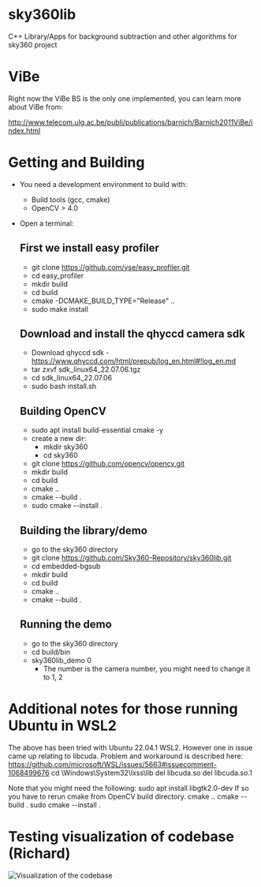 # sky360lib
C++ Library/Apps for background subtraction and other algorithms for sky360 project

# ViBe
Right now the ViBe BS is the only one implemented, you can learn more about ViBe from:

http://www.telecom.ulg.ac.be/publi/publications/barnich/Barnich2011ViBe/index.html

# Getting and Building

* You need a development environment to build with:
  - Build tools (gcc, cmake)
  - OpenCV > 4.0

* Open a terminal:
  ## First we install easy profiler 
  - git clone https://github.com/yse/easy_profiler.git
  - cd easy_profiler
  - mkdir build
  - cd build
  - cmake -DCMAKE_BUILD_TYPE="Release" ..
  - sudo make install

  ## Download and install the qhyccd camera sdk
  - Download qhyccd sdk - https://www.qhyccd.com/html/prepub/log_en.html#!log_en.md
  - tar zxvf sdk_linux64_22.07.06.tgz
  - cd sdk_linux64_22.07.06 
  - sudo bash install.sh
  
  ## Building OpenCV
  - sudo apt install build-essential cmake -y
  - create a new dir:
    - mkdir sky360
    - cd sky360
  - git clone https://github.com/opencv/opencv.git
  - mkdir build
  - cd build
  - cmake ..
  - cmake --build .
  - sudo cmake --install .
  
  ## Building the library/demo
  - go to the sky360 directory
  - git clone https://github.com/Sky360-Repository/sky360lib.git
  - cd embedded-bgsub
  - mkdir build
  - cd build
  - cmake ..
  - cmake --build .
  
  ## Running the demo
  - go to the sky360 directory
  - cd build/bin
  - sky360lib_demo 0
    - The number is the camera number, you might need to change it to 1, 2


# Additional notes for those running Ubuntu in WSL2
The above has been tried with Ubuntu 22.04.1 WSL2. However one in issue came up relating to libcuda.
Problem and workaround is described here: https://github.com/microsoft/WSL/issues/5663#issuecomment-1068499676
cd \Windows\System32\lxss\lib
del libcuda.so
del libcuda.so.1

Note that you might need the following: 
sudo apt install libgtk2.0-dev
If so you have to rerun cmake from OpenCV build directory.
cmake ..
cmake --build .
sudo cmake --install .

# Testing visualization of codebase (Richard)
![Visualization of the codebase](./diagram.svg)
